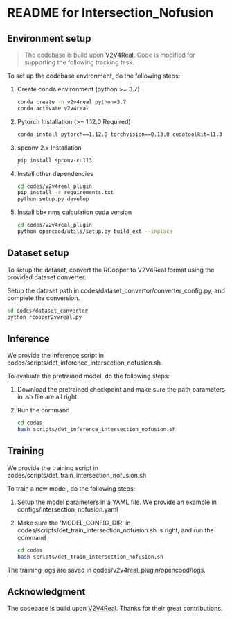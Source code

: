 # README for Intersection_Nofusion

## Environment setup
> The codebase is build upon [V2V4Real](https://github.com/ucla-mobility/V2V4Real). Code is modified for supporting the following tracking task.

To set up the codebase environment, do the following steps:

1. Create conda environment (python >= 3.7)

    ```bash
    conda create -n v2v4real python=3.7
    conda activate v2v4real
    ```

2. Pytorch Installation (>= 1.12.0 Required)

    ```bash
    conda install pytorch==1.12.0 torchvision==0.13.0 cudatoolkit=11.3 -c pytorch -c conda-forge
    ```

3. spconv 2.x Installation

    ```bash
    pip install spconv-cu113
    ```

4. Install other dependencies

    ```bash
    cd codes/v2v4real_plugin
    pip install -r requirements.txt
    python setup.py develop
    ```

5. Install bbx nms calculation cuda version

    ```bash
    cd codes/v2v4real_plugin
    python opencood/utils/setup.py build_ext --inplace
    ```

## Dataset setup
To setup the dataset, convert the RCopper to V2V4Real format using the provided dataset converter.

Setup the dataset path in codes/dataset_convertor/converter_config.py, and complete the conversion.
```bash
cd codes/dataset_converter
python rcooper2vvreal.py
```

## Inference
We provide the inference script in codes/scripts/det_inference_intersection_nofusion.sh.

To evaluate the pretrained model, do the following steps:

1. Download the pretrained checkpoint and make sure the path parameters in .sh file are all right.

2. Run the command

    ```bash
    cd codes
    bash scripts/det_inference_intersection_nofusion.sh
    ```

## Training
We provide the training script in codes/scripts/det_train_intersection_nofusion.sh

To train a new model, do the following steps:

1. Setup the model parameters in a YAML file. We provide an example in configs/intersection_nofusion.yaml

2. Make sure the 'MODEL_CONFIG_DIR' in codes/scripts/det_train_intersection_nofusion.sh is right, and run the command

    ```bash
    cd codes
    bash scripts/det_train_intersection_nofusion.sh
    ```

The training logs are saved in codes/v2v4real_plugin/opencood/logs.


## Acknowledgment
The codebase is build upon [V2V4Real](https://github.com/ucla-mobility/V2V4Real). Thanks for their great contributions.
